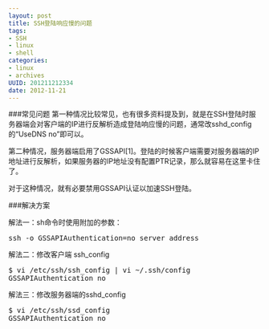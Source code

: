 ```yaml
---
layout: post
title: SSH登陆响应慢的问题
tags: 
- SSH
- linux
- shell
categories:
- linux
- archives
UUID: 201211212334
date: 2012-11-21
---
```


###常见问题
第一种情况比较常见，也有很多资料提及到，就是在SSH登陆时服务器端会对客户端的IP进行反解析造成登陆响应慢的问题，通常改sshd_config的“UseDNS no”即可以。

第二种情况，服务器端启用了GSSAPI[1]。登陆的时候客户端需要对服务器端的IP地址进行反解析，如果服务器的IP地址没有配置PTR记录，那么就容易在这里卡住了。

对于这种情况，就有必要禁用GSSAPI认证以加速SSH登陆。

###解决方案

解法一：sh命令时使用附加的参数：
<pre id="bash">
ssh -o GSSAPIAuthentication=no server_address
</pre>

解法二：修改客户端 ssh_config
<pre id="bash">
$ vi /etc/ssh/ssh_config | vi ~/.ssh/config
GSSAPIAuthentication no
</pre>

解法三：修改服务器端的sshd_config
<pre id="bash">
$ vi /etc/ssh/ssd_config
GSSAPIAuthentication no
</pre>
